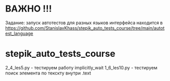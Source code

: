 # ВАЖНО !!!
Задание: запуск автотестов для разных языков интерфейса
находится в https://github.com/StanislavKhass/stepik_auto_tests_course/tree/main/autotest_language

# stepik_auto_tests_course
2_4_les5.py - тестируем работу implicitly_wait
1_6_les10.py - тестируем поиск элемента по текскту внутри .text
